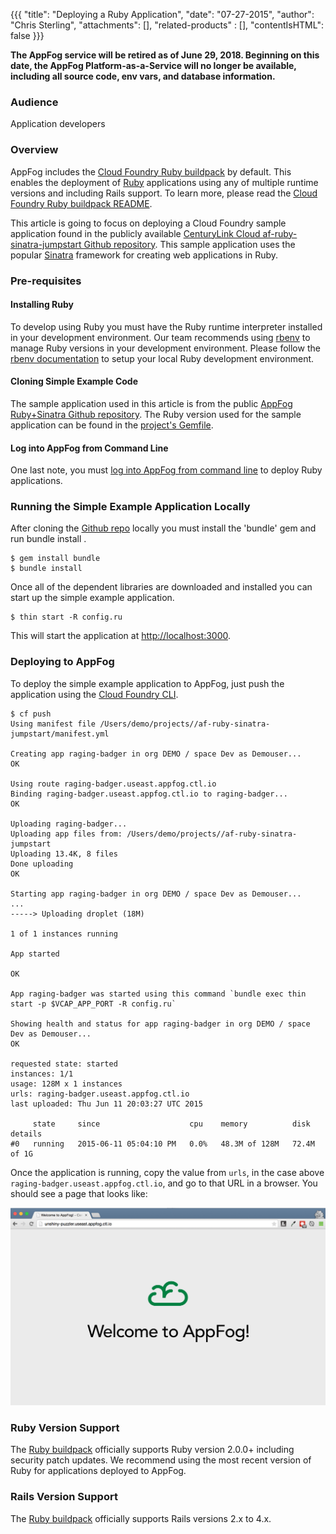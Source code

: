 {{{
  "title": "Deploying a Ruby Application",
  "date": "07-27-2015",
  "author": "Chris Sterling",
  "attachments": [],
  "related-products" : [],
  "contentIsHTML": false
}}}

<strong>The AppFog service will be retired as of June 29, 2018. Beginning on this date, the AppFog Platform-as-a-Service will no longer be available, including all source code, env vars, and database information.</strong>

### Audience

Application developers

### Overview

AppFog includes the [Cloud Foundry Ruby buildpack](https://github.com/cloudfoundry/ruby-buildpack) by default. This enables the deployment of [Ruby](https://www.ruby-lang.org/) applications using any of multiple runtime versions and including Rails support. To learn more, please read the [Cloud Foundry Ruby buildpack README](https://github.com/cloudfoundry/ruby-buildpack/blob/master/README.md).

This article is going to focus on deploying a Cloud Foundry sample application found in the publicly available [CenturyLink Cloud af-ruby-sinatra-jumpstart Github repository](https://github.com/CenturyLinkCloud/af-ruby-sinatra-jumpstart). This sample application uses the popular [Sinatra](http://www.sinatrarb.com/) framework for creating web applications in Ruby.

### Pre-requisites

#### Installing Ruby

To develop using Ruby you must have the Ruby runtime interpreter installed in your development environment. Our team recommends using [rbenv](https://github.com/sstephenson/rbenv) to manage Ruby versions in your development environment. Please follow the [rbenv documentation](https://github.com/sstephenson/rbenv/blob/master/README.md) to setup your local Ruby development environment.

#### Cloning Simple Example Code

The sample application used in this article is from the public [AppFog Ruby+Sinatra Github repository](https://github.com/CenturyLinkCloud/af-ruby-sinatra-jumpstart). The Ruby version used for the sample application can be found in the [project's Gemfile](https://github.com/CenturyLinkCloud/af-ruby-sinatra-jumpstart/blob/master/Gemfile).

#### Log into AppFog from Command Line

One last note, you must [log into AppFog from command line](login-using-cf-cli.md) to deploy Ruby applications.

### Running the Simple Example Application Locally

After cloning the [Github repo](https://github.com/CenturyLinkCloud/af-ruby-sinatra-jumpstart) locally you must install the 'bundle' gem and run bundle install .

```
$ gem install bundle
$ bundle install
```

Once all of the dependent libraries are downloaded and installed you can start up the simple example application.

```
$ thin start -R config.ru
```

This will start the application at [http://localhost:3000](http://localhost:3000).

### Deploying to AppFog

To deploy the simple example application to AppFog, just push the application using the [Cloud Foundry CLI](login-using-cf-cli.md).

```
$ cf push
Using manifest file /Users/demo/projects//af-ruby-sinatra-jumpstart/manifest.yml

Creating app raging-badger in org DEMO / space Dev as Demouser...
OK

Using route raging-badger.useast.appfog.ctl.io
Binding raging-badger.useast.appfog.ctl.io to raging-badger...
OK

Uploading raging-badger...
Uploading app files from: /Users/demo/projects//af-ruby-sinatra-jumpstart
Uploading 13.4K, 8 files
Done uploading               
OK

Starting app raging-badger in org DEMO / space Dev as Demouser...
...
-----> Uploading droplet (18M)

1 of 1 instances running

App started

OK

App raging-badger was started using this command `bundle exec thin start -p $VCAP_APP_PORT -R config.ru`

Showing health and status for app raging-badger in org DEMO / space Dev as Demouser...
OK

requested state: started
instances: 1/1
usage: 128M x 1 instances
urls: raging-badger.useast.appfog.ctl.io
last uploaded: Thu Jun 11 20:03:27 UTC 2015

     state     since                    cpu    memory          disk          details   
#0   running   2015-06-11 05:04:10 PM   0.0%   48.3M of 128M   72.4M of 1G
```

Once the application is running, copy the value from `urls`, in the case above `raging-badger.useast.appfog.ctl.io`, and go to that URL in a browser. You should see a page that looks like:

<img src="../images/appfog-sampleapp-screenshot.png"/>

### Ruby Version Support

The [Ruby buildpack](https://github.com/cloudfoundry/ruby-buildpack) officially supports Ruby version 2.0.0+ including security patch updates. We recommend using the most recent version of Ruby for applications deployed to AppFog.

### Rails Version Support

The [Ruby buildpack](https://github.com/cloudfoundry/ruby-buildpack) officially supports Rails versions 2.x to 4.x.

